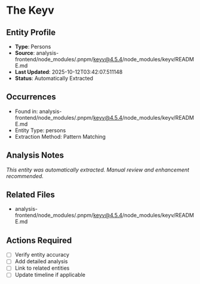 # The Keyv

## Entity Profile
- **Type**: Persons
- **Source**: analysis-frontend/node_modules/.pnpm/keyv@4.5.4/node_modules/keyv/README.md
- **Last Updated**: 2025-10-12T03:42:07.511148
- **Status**: Automatically Extracted

## Occurrences
- Found in: analysis-frontend/node_modules/.pnpm/keyv@4.5.4/node_modules/keyv/README.md
- Entity Type: persons
- Extraction Method: Pattern Matching

## Analysis Notes
*This entity was automatically extracted. Manual review and enhancement recommended.*

## Related Files
- analysis-frontend/node_modules/.pnpm/keyv@4.5.4/node_modules/keyv/README.md

## Actions Required
- [ ] Verify entity accuracy
- [ ] Add detailed analysis
- [ ] Link to related entities
- [ ] Update timeline if applicable
